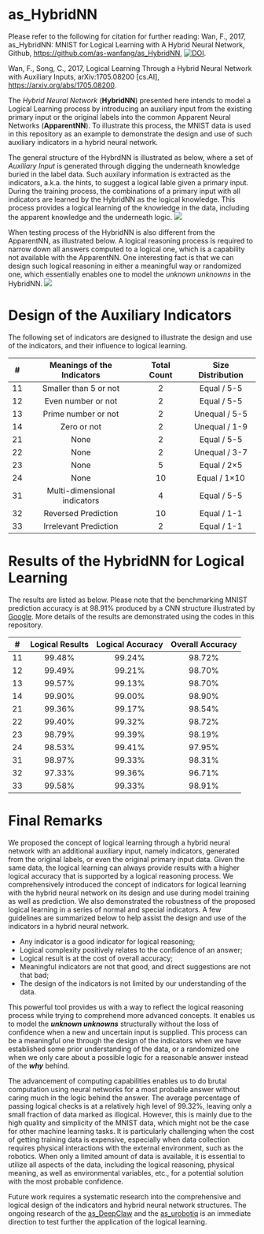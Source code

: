 # as_HybridNN

Please refer to the following for citation for further reading:
Wan, F., 2017, as_HybridNN: MNIST for Logical Learning with A Hybrid Neural Network, Github, https://github.com/as-wanfang/as_HybridNN, [![DOI](https://zenodo.org/badge/DOI/10.5281/zenodo.582572.svg)](https://doi.org/10.5281/zenodo.582572).

Wan, F., Song, C., 2017, Logical Learning Through a Hybrid Neural Network with Auxiliary Inputs, arXiv:1705.08200 [cs.AI], https://arxiv.org/abs/1705.08200.


The *Hybrid Neural Network* (**HybridNN**) presented here intends to model a Logical Learning process by introducing an auxiliary input from the existing primary input or the original labels into the common Apparent Neural Networks (**ApparentNN**). To illustrate this process, the MNIST data is used in this repository as an example to demonstrate the design and use of such auxiliary indicators in a hybrid neural network.

The general structure of the HybrdNN is illustrated as below, where a set of *Auxiliary Input* is generated through digging the underneath knowledge buried in the label data. Such auxilary information is extracted as the indicators, a.k.a. the hints, to suggest a logical lable given a primary input. During the training process, the combinations of a primary input with all indicators are learned by the HybridNN as the logical knowledge. This process provides a logical learning of the knowledge in the data, including the apparent knowledge and the underneath logic.
![](http://ancorasir.com/wp-content/uploads/2017/05/HybNN_Learning.jpg)

When testing process of the HybridNN is also different from the ApparentNN, as illustrated below. A logical reasoning process is required to narrow down all answers computed to a logical one, which is a capability not available with the ApparentNN. One interesting fact is that we can design such logical reasoning in either a meaningful way or randomized one, which essentially enables one to model the *unknown unknowns* in the HybridNN.
![](http://ancorasir.com/wp-content/uploads/2017/05/HybNN_Testing.jpg)

# Design of the Auxiliary Indicators
The following set of indicators are designed to illustrate the design and use of the indicators, and their influence to logical learning.

| # | Meanings of the Indicators | Total Count | Size Distribution |
| :------------: | :------------: | :------------: | :------------: |
| 11 | Smaller than 5 or not | 2 | Equal / 5-5 |
| 12 | Even number or not | 2 | Equal / 5-5 |
| 13 | Prime number or not | 2 | Unequal / 5-5 |
| 14 | Zero or not | 2 | Unequal / 1-9 |
| 21 | None | 2 | Equal / 5-5 |
| 22 | None | 2 | Unequal / 3-7 |
| 23 | None | 5 | Equal / 2×5 |
| 24 | None | 10 | Equal / 1×10 |
| 31 | Multi-dimensional indicators | 4 | Equal / 5-5 |
| 32 | Reversed Prediction | 10 | Equal / 1-1 |
| 33 | Irrelevant Prediction | 2 | Equal / 1-1 |

# Results of the HybridNN for Logical Learning
The results are listed as below. Please note that the benchmarking MNIST prediction accuracy is at 98.91% produced by a CNN structure illustrated by [Google](https://codelabs.developers.google.com/codelabs/cloud-tensorflow-mnist/ "Google"). More details of the results are demonstrated using the codes in this repository.

| # | Logical Results | Logical Accuracy | Overall Accuracy |
| :------------: | :------------: | :------------: | :------------: |
| 11 | 99.48% | 99.24% | 98.72% |
| 12 | 99.49% | 99.21% | 98.70% |
| 13 | 99.57% | 99.13% | 98.70% |
| 14 | 99.90% | 99.00% | 98.90% |
| 21 | 99.36% | 99.17% | 98.54% |
| 22 | 99.40% | 99.32% | 98.72% |
| 23 | 98.79% | 99.39% | 98.19% |
| 24 | 98.53% | 99.41% | 97.95% |
| 31 | 98.97% | 99.33% | 98.31% |
| 32 | 97.33% | 99.36% | 96.71% |
| 33 | 99.58% | 99.33% | 98.91% |


# Final Remarks
We proposed the concept of logical learning through a hybrid neural network with an additional auxiliary input, namely indicators, generated from the original labels, or even the original primary input data. Given the same data, the logical learning can always provide results with a higher logical accuracy that is supported by a logical reasoning process. We comprehensively introduced the concept of indicators for logical learning with the hybrid neural network on its design and use during model training as well as prediction. We also demonstrated the robustness of the proposed logical learning in a series of normal and special indicators. A few guidelines are summarized below to help assist the design and use of the indicators in a hybrid neural network.

- Any indicator is a good indicator for logical reasoning;
- Logical complexity positively relates to the confidence of an answer;
- Logical result is at the cost of overall accuracy;
- Meaningful indicators are not that good, and direct suggestions are not that bad;
- The design of the indicators is not limited by our understanding of the data.

This powerful tool provides us with a way to reflect the logical reasoning process while trying to comprehend more advanced concepts. It enables us to model the ***unknown unknowns*** structurally without the loss of confidence when a new and uncertain input is supplied. This process can be a meaningful one through the design of the indicators when we have established some prior understanding of the data, or a randomized one when we only care about a possible logic for a reasonable answer instead of the ***why*** behind. 

The advancement of computing capabilities enables us to do brutal computation using neural networks for a most probable answer without caring much in the logic behind the answer. The average percentage of passing logical checks is at a relatively high level of 99.32%, leaving only a small fraction of data marked as illogical. However, this is mainly due to the high quality and simplicity of the MNIST data, which might not be the case for other machine learning tasks. It is particularly challenging when the cost of getting training data is expensive, especially when data collection requires physical interactions with the external environment, such as the robotics. When only a limited amount of data is available, it is essential to utilize all aspects of the data, including the logical reasoning, physical meaning, as well as environmental variables, etc., for a potential solution with the most probable confidence. 

Future work requires a systematic research into the comprehensive and logical design of the indicators and hybrid neural network structures. The ongoing research of the [as_DeepClaw](https://github.com/ancorasir/as_DeepClaw "as_DeepClaw") and the [as_urobotiq](https://github.com/ancorasir/as_urobotiq "as_urobotiq") is an immediate direction to test further the application of the logical learning.
